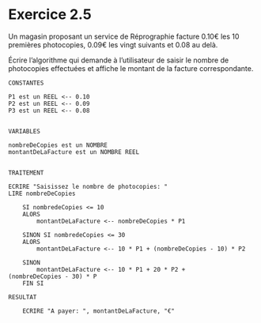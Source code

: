 # Exercice 2.5
Un magasin proposant un service de Réprographie facture 0.10€ les 10 premières photocopies, 0.09€ les vingt suivants et 0.08 au delà.

Écrire l’algorithme qui demande à l’utilisateur de saisir le nombre de photocopies effectuées et affiche le montant de la facture correspondante.


```
CONSTANTES

P1 est un REEL <-- 0.10
P2 est un REEL <-- 0.09
P3 est un REEL <-- 0.08


VARIABLES

nombreDeCopies est un NOMBRE
montantDeLaFacture est un NOMBRE REEL


TRAITEMENT

ECRIRE "Saisissez le nombre de photocopies: "
LIRE nombreDeCopies

	SI nombredeCopies <= 10
	ALORS
		montantDeLaFacture <-- nombreDeCopies * P1

	SINON SI nombredeCopies <= 30
	ALORS
		montantDeLaFacture <-- 10 * P1 + (nombreDeCopies - 10) * P2

	SINON 
 		montantDeLaFacture <-- 10 * P1 + 20 * P2 + 		(nombreDeCopies - 30) * P
	FIN SI

RESULTAT

	ECRIRE "A payer: ", montantDeLaFacture, "€"

```
